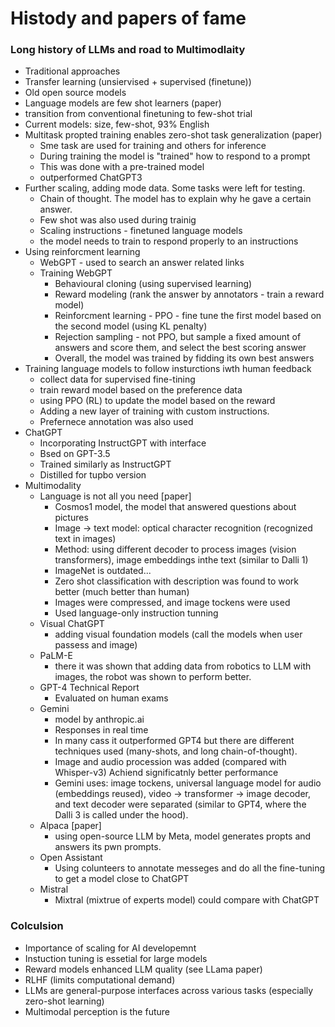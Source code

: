 # Histody and papers of fame
### Long history of LLMs and road to Multimodlaity

- Traditional approaches
- Transfer learning (unsiervised + supervised (finetune))
- Old open source models
- Language models are few shot learners (paper)
- transition from conventional finetuning to few-shot trial
- Current models: size, few-shot, 93% English
- Multitask propted training enables zero-shot task generalization (paper)
    - Sme task are used for training and others for inference
    - During training the model is "trained" how to respond to a prompt
    - This was done with a pre-trained model
    - outperformed ChatGPT3
- Further scaling, adding mode data. Some tasks were left for testing. 
    - Chain of thought. The model has to explain why he gave a certain answer. 
    - Few shot was also used during trainig 
    - Scaling instructions - finetuned language models
    - the model needs to train to respond properly to an instructions
- Using reinforcment learning 
    - WebGPT - used to search an answer related links
    - Training WebGPT
        - Behavioural cloning (using supervised learning)
        - Reward modeling (rank the answer by annotators - train a reward model)
        - Reinforcment learning - PPO - fine tune the first model based on the second model (using KL penalty)
        - Rejection sampling - not PPO, but sample a fixed amount of answers and score them, and select the best scoring answer 
        - Overall, the model was trained by fidding its own best answers
- Training language models to follow insturctions iwth human feedback
    - collect data for supervised fine-tining
    - train reward model based on the preference data
    - using PPO (RL) to update the model based on the reward
    - Adding a new layer of training with custom instructions. 
    - Prefernece annotation was also used
- ChatGPT 
    - Incorporating InstructGPT with interface
    - Bsed on GPT-3.5
    - Trained similarly as InstructGPT
    - Distilled for tupbo version
- Multimodality
    - Language is not all you need [paper]
        - Cosmos1 model, the model that answered questions about pictures
        - Image -> text model: optical character recognition (recognized text in images)
        - Method: using different decoder to process images (vision transformers), image embeddings inthe text (similar to Dalli 1)
        - ImageNet is outdated... 
        - Zero shot classification with description was found to work better (much better than human)
        - Images were compressed, and image tockens were used
        - Used language-only instruction tunning 
    - Visual ChatGPT
        - adding visual foundation models (call the models when user passess and image)
    - PaLM-E
        - there it was shown that adding data from robotics to LLM with images, the robot was shown to perform better. 
    - GPT-4 Technical Report
        - Evaluated on human exams
    - Gemini
        - model by anthropic.ai
        - Responses in real time 
        - In many cass it outperformed GPT4 but there are different techniques used (many-shots, and long chain-of-thought). 
        - Image and audio procession was added (compared with Whisper-v3) Achiend significatnly better performance
        - Gemini uses: image tockens, universal language model for audio (embeddings reused), video -> transformer -> image decoder, and text decoder were separated (similar to GPT4, where the Dalli 3 is called under the hood). 
    - Alpaca [paper]
        - using open-source LLM by Meta, model generates propts and answers its pwn prompts. 
    - Open Assistant
        - Using colunteers to annotate messeges and do all the fine-tuning to get a model close to ChatGPT
    - Mistral
        - Mixtral (mixtrue of experts model) could compare with ChatGPT
### Colculsion
- Importance of scaling for AI developemnt
- Instuction tuning is essetial for large models
- Reward models enhanced LLM quality (see LLama paper)
- RLHF (limits computational demand)
- LLMs are general-purpose interfaces across various tasks (especially zero-shot learning)
- Multimodal perception is the future
